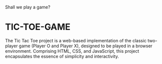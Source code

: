 Shall we play a game?
# TIC-TOE-GAME
The Tic Tac Toe project is a web-based implementation of the classic two-player game (Player O and Player X), designed to be played in a browser environment. Comprising HTML, CSS, and JavaScript, this project encapsulates the essence of simplicity and interactivity.
